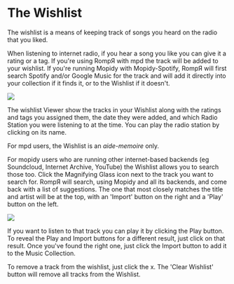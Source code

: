 # The Wishlist

The wishlist is a means of keeping track of songs you heard on the radio that you liked.

When listening to internet radio, if you hear a song you like you can give it a rating or a tag. If you're using RompЯ with mpd the track will be added to your wishlist. If you're running Mopidy with Mopidy-Spotify, RompЯ will first search Spotify and/or Google Music for the track and will add it directly into your collection if it finds it, or to the Wishlist if it doesn't.

![](images/wishlist1.png)

The wishlist Viewer show the tracks in your Wishlist along with the ratings and tags you assigned them, the date they were added, and which Radio Station you were listening to at the time. You can play the radio station by clicking on its name.

For mpd users, the Wishlist is an *aide-memoire* only.

For mopidy users who are running other internet-based backends (eg Soundcloud, Internet Archive, YouTube) the Wishlist allows you to search those too. Click the Magnifying Glass icon next to the track you want to search for. RompЯ will search, using Mopidy and all its backends, and come back with a list of suggestions. The one that most closely matches the title and artist will be at the top, with an 'Import' button on the right and a 'Play' button on the left.

![](images/wishlist2.png)

If you want to listen to that track you can play it by clicking the Play button. To reveal the Play and Import buttons for a different result, just click on that result. Once you've found the right one, just click the Import button to add it to the Music Collection.

To remove a track from the wishlist, just click the x. The 'Clear Wishlist' button will remove all tracks from the Wishlist.
